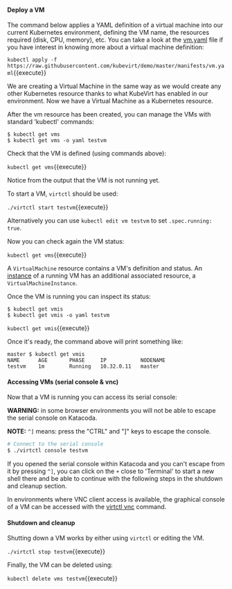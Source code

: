 #### Deploy a VM

The command below applies a YAML definition of a virtual machine into our current Kubernetes environment, defining the VM name, the resources required (disk, CPU, memory), etc. You can take a look at the [vm.yaml](https://raw.githubusercontent.com/kubevirt/demo/master/manifests/vm.yaml) file if you have interest in knowing more about a virtual machine definition:

`kubectl apply -f https://raw.githubusercontent.com/kubevirt/demo/master/manifests/vm.yaml`{{execute}}

We are creating a Virtual Machine in the same way as we would create any other Kubernetes resource thanks to what KubeVirt has enabled in our environment. Now we have a Virtual Machine as a Kubernetes resource.

After the vm resource has been created, you can manage the VMs with standard 'kubectl' commands:

```
$ kubectl get vms
$ kubectl get vms -o yaml testvm
```

Check that the VM is defined (using commands above):

`kubectl get vms`{{execute}}

Notice from the output that the VM is not running yet.

To start a VM, `virtctl` should be used:

`./virtctl start testvm`{{execute}}

Alternatively you can use `kubectl edit vm testvm` to set `.spec.running: true`.

Now you can check again the VM status:

`kubectl get vms`{{execute}}

A `VirtualMachine` resource contains a VM's definition and status. An [instance](https://kubevirt.io/user-guide/virtual_machines/virtual_machine_instances/) of a running VM has an additional associated resource, a `VirtualMachineInstance`.

Once the VM is running you can inspect its status:

```
$ kubectl get vmis
$ kubectl get vmis -o yaml testvm
```

`kubectl get vmis`{{execute}}

Once it's ready, the command above will print something like:

~~~
master $ kubectl get vmis
NAME      AGE       PHASE     IP           NODENAME
testvm    1m        Running   10.32.0.11   master
~~~

#### Accessing VMs (serial console & vnc)

Now that a VM is running you can access its serial console:

**WARNING:** in some browser environments you will not be able to escape the serial console on Katacoda.

**NOTE:** `^]` means: press the "CTRL" and "]" keys to escape the console.

~~~sh
# Connect to the serial console
$ ./virtctl console testvm
~~~

If you opened the serial console within Katacoda and you can't escape from it by pressing `^]`, you can click on the `+` close to 'Terminal' to start a new shell there and be able to continue with the following steps in the shutdown and cleanup section.

In environments where VNC client access is available, the graphical console of a VM can be accessed with the [virtctl vnc](https://kubevirt.io/user-guide/virtual_machines/graphical_and_console_access/#accessing-the-graphical-console-vnc) command.

#### Shutdown and cleanup

Shutting down a VM works by either using `virtctl` or editing the VM.

`./virtctl stop testvm`{{execute}}

Finally, the VM can be deleted using:

`kubectl delete vms testvm`{{execute}}
